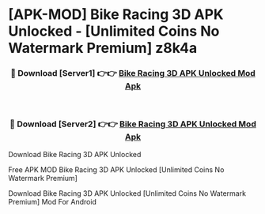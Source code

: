 # [APK-MOD] Bike Racing 3D APK Unlocked - [Unlimited Coins No Watermark Premium] z8k4a



<div align="center">
<h3>🔴 Download [Server1] 👉👉 <a href="https://momento.my/?title=Bike_Racing_3D_APK_Unlocked">Bike Racing 3D APK Unlocked Mod Apk</a></h3><br>

<h3>🔴 Download [Server2] 👉👉 <a href="https://momento.my/?title=Bike_Racing_3D_APK_Unlocked">Bike Racing 3D APK Unlocked Mod Apk</a></h3>
</div>



Download Bike Racing 3D APK Unlocked 

Free APK MOD Bike Racing 3D APK Unlocked [Unlimited Coins No Watermark Premium]

Download Bike Racing 3D APK Unlocked [Unlimited Coins No Watermark Premium] Mod For Android
